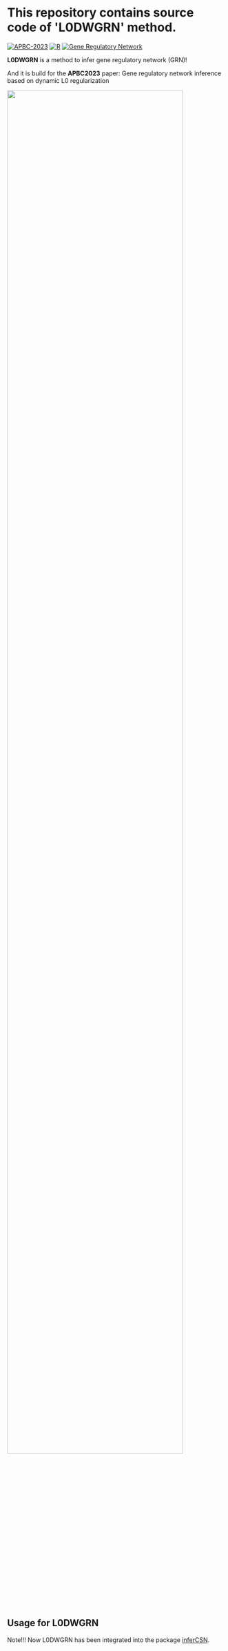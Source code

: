 # This repository contains source code of 'L0DWGRN' method.

[![APBC-2023](https://img.shields.io/badge/APBC-2023-%2523003399)](https://img.shields.io/badge/APBC-2023-%23003399) [![R](https://img.shields.io/badge/-R-75aadb)](https://img.shields.io/badge/-R-75aadb) [![Gene Regulatory Network](https://img.shields.io/badge/-Gene%20Regulatory%20Network-blue)](https://img.shields.io/badge/-Gene%20Regulatory%20Network-blue)

<strong>L0DWGRN</strong> is a method to infer gene regulatory network (GRN)!<br/>

And it is build for the <strong>APBC2023</strong> paper: Gene regulatory network inference based on dynamic L0 regularization<br/>

<img src="https://github.com/mengxu98/scGRN-L0/blob/main/man/figures/inferCSN.png" width="90%"/>

## Usage for L0DWGRN

Note!!! Now L0DWGRN has been integrated into the package [inferCSN](https://github.com/mengxu98/inferCSN).
